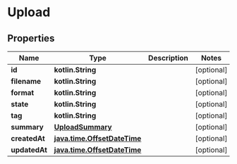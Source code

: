 
# Upload

## Properties
Name | Type | Description | Notes
------------ | ------------- | ------------- | -------------
**id** | **kotlin.String** |  |  [optional]
**filename** | **kotlin.String** |  |  [optional]
**format** | **kotlin.String** |  |  [optional]
**state** | **kotlin.String** |  |  [optional]
**tag** | **kotlin.String** |  |  [optional]
**summary** | [**UploadSummary**](UploadSummary.md) |  |  [optional]
**createdAt** | [**java.time.OffsetDateTime**](java.time.OffsetDateTime.md) |  |  [optional]
**updatedAt** | [**java.time.OffsetDateTime**](java.time.OffsetDateTime.md) |  |  [optional]



